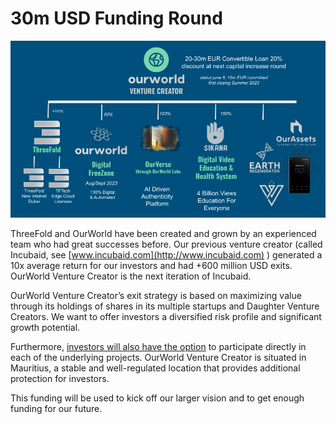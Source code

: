 # 30m USD Funding Round

![alt_text](img/ow_ventures.png)

ThreeFold and OurWorld have been created and grown by an experienced team who had great successes before. Our previous venture creator (called Incubaid, see [www.incubaid.com](http://www.incubaid.com) ) generated a 10x average return for our investors and had +600 million USD exits. OurWorld Venture Creator is the next iteration of Incubaid. 

OurWorld Venture Creator’s exit strategy is based on maximizing value through its holdings of shares in its multiple startups and Daughter Venture Creators. We want to offer investors a diversified risk profile and significant growth potential.

Furthermore, <span style="text-decoration:underline;">investors will also have the option</span> to participate directly in each of the underlying projects. OurWorld Venture Creator is situated in Mauritius, a stable and well-regulated location that provides additional protection for investors.

This funding will be used to kick off our larger vision and to get enough funding for our future.